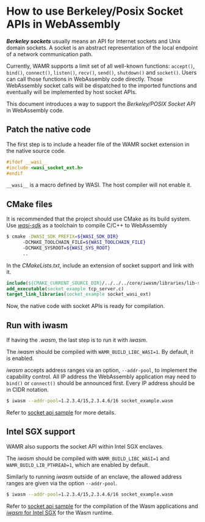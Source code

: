 # How to use Berkeley/Posix Socket APIs in WebAssembly

**_Berkeley sockets_** usually means an API for Internet sockets and Unix domain
sockets. A socket is an abstract representation of the local endpoint of a
network communication path.

Currently, WAMR supports a limit set of all well-known functions:
`accept()`, `bind()`, `connect()`, `listen()`, `recv()`, `send()`, `shutdown()`
and `socket()`. Users can call those functions in WebAssembly code directly.
Those WebAssembly socket calls will be dispatched to the imported
functions and eventually will be implemented by host socket APIs.

This document introduces a way to support the _Berkeley/POSIX Socket API_ in
WebAssembly code.

## Patch the native code

The first step is to include a header file of the WAMR socket extension in the
native source code.

```c
#ifdef __wasi__
#include <wasi_socket_ext.h>
#endif
```

`__wasi__` is a macro defined by WASI. The host compiler will not enable it.

## CMake files

It is recommended that the project should use CMake as its build system. Use
[_wasi-sdk_](https://github.com/WebAssembly/wasi-sdk)
as a toolchain to compile C/C++ to WebAssembly

```bash
$ cmake -DWASI_SDK_PREFIX=${WASI_SDK_DIR}
      -DCMAKE_TOOLCHAIN_FILE=${WASI_TOOLCHAIN_FILE}
      -DCMAKE_SYSROOT=${WASI_SYS_ROOT}
      ..
```

In the *CMakeLists.txt*, include an extension of socket support and link with it.

```cmake
include(${CMAKE_CURRENT_SOURCE_DIR}/../../../core/iwasm/libraries/lib-socket/lib_socket_wasi.cmake)
add_executable(socket_example tcp_server.c)
target_link_libraries(socket_example socket_wasi_ext)
```

Now, the native code with socket APIs is ready for compilation.

## Run with iwasm

If having the _.wasm_, the last step is to run it with _iwasm_.

The _iwasm_ should be compiled with `WAMR_BUILD_LIBC_WASI=1`. By default, it is
enabled.

_iwasm_ accepts address ranges via an option, `--addr-pool`, to implement
the capability control. All IP address the WebAssembly application may need to `bind()` or `connect()`
should be announced first. Every IP address should be in CIDR notation.

```bash
$ iwasm --addr-pool=1.2.3.4/15,2.3.4.6/16 socket_example.wasm
```

Refer to [socket api sample](../samples/socket-api) for more details.

## Intel SGX support

WAMR also supports the socket API within Intel SGX enclaves.

The _iwasm_ should be compiled with `WAMR_BUILD_LIBC_WASI=1` and `WAMR_BUILD_LIB_PTHREAD=1`, which are enabled by default.

Similarly to running _iwasm_ outside of an enclave, the allowed address ranges are given via the option `--addr-pool`.

```bash
$ iwasm --addr-pool=1.2.3.4/15,2.3.4.6/16 socket_example.wasm
```

Refer to [socket api sample](../samples/socket-api) for the compilation of the Wasm applications and [_iwasm_ for Intel SGX](../product-mini/platforms/linux-sgx) for the Wasm runtime.